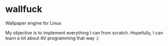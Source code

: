 # wallfuck
Wallpaper engine for Linux

My objective is to implement everything I can from scratch. Hopefully, I can learn a lot about AV programming that way :)

